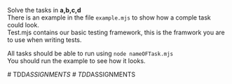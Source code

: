 Solve the tasks in **a,b,c,d**  
There is an example in the file ```example.mjs``` to show how a comple task could look.  
Test.mjs contains our basic testing framework, this is the framwork you are to use when writing tests.

All tasks should be able to run using ```node nameOFTask.mjs```  
You should run the example to see how it looks.  


#   T D D _ A S S I G N M E N T S  
 #   T D D _ A S S I G N M E N T S  
 